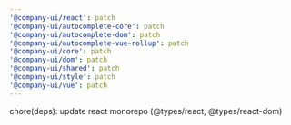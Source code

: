 ```yaml
---
'@company-ui/react': patch
'@company-ui/autocomplete-core': patch
'@company-ui/autocomplete-dom': patch
'@company-ui/autocomplete-vue-rollup': patch
'@company-ui/core': patch
'@company-ui/dom': patch
'@company-ui/shared': patch
'@company-ui/style': patch
'@company-ui/vue': patch
---
```


chore(deps): update react monorepo (@types/react, @types/react-dom)
